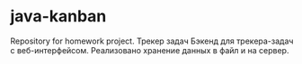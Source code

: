 # java-kanban
Repository for homework project.
Трекер задач
Бэкенд для  трекера-задач с веб-интерфейсом. Реализовано хранение данных в файл и на сервер.
